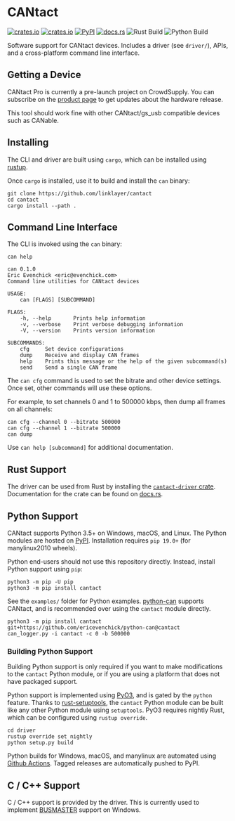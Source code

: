 # CANtact
[![crates.io](https://img.shields.io/crates/v/cantact?label=cantact)](https://crates.io/crates/cantact)
[![crates.io](https://img.shields.io/crates/v/cantact-driver?label=cantact-driver)](https://crates.io/crates/cantact-driver)
[![PyPI](https://img.shields.io/pypi/v/cantact)](https://pypi.org/project/cantact/)
[![docs.rs](https://docs.rs/cantact-driver/badge.svg)](https://docs.rs/cantact-driver/)
![Rust Build](https://github.com/linklayer/cantact/workflows/Rust/badge.svg)
![Python Build](https://github.com/linklayer/cantact/workflows/Python/badge.svg)

Software support for CANtact devices. Includes a driver (see `driver/`), APIs, and a cross-platform command line interface.

## Getting a Device

CANtact Pro is currently a pre-launch project on CrowdSupply. You can subscribe on the [product page](https://www.crowdsupply.com/linklayer-labs/cantact-pro)
to get updates about the hardware release.

This tool should work fine with other CANtact/gs_usb compatible devices such as CANable.

## Installing

The CLI and driver are built using `cargo`, which can be installed using [rustup](https://rustup.rs/).

Once `cargo` is installed, use it to build and install the `can` binary:

```
git clone https://github.com/linklayer/cantact
cd cantact
cargo install --path .
```

## Command Line Interface

The CLI is invoked using the `can` binary:

```
can help

can 0.1.0
Eric Evenchick <eric@evenchick.com>
Command line utilities for CANtact devices

USAGE:
    can [FLAGS] [SUBCOMMAND]

FLAGS:
    -h, --help       Prints help information
    -v, --verbose    Print verbose debugging information
    -V, --version    Prints version information

SUBCOMMANDS:
    cfg     Set device configurations
    dump    Receive and display CAN frames
    help    Prints this message or the help of the given subcommand(s)
    send    Send a single CAN frame
```

The `can cfg` command is used to set the bitrate and other device settings. Once set, other commands will use these options.

For example, to set channels 0 and 1 to 500000 kbps, then dump all frames on all channels:

```
can cfg --channel 0 --bitrate 500000
can cfg --channel 1 --bitrate 500000
can dump
```

Use `can help [subcommand]` for additional documentation.

## Rust Support

The driver can be used from Rust by installing the [`cantact-driver` crate](https://crates.io/crates/cantact-driver).
Documentation for the crate can be found on [docs.rs](https://docs.rs/cantact-driver/).

## Python Support

CANtact supports Python 3.5+ on Windows, macOS, and Linux. The Python modules are hosted on [PyPI](https://pypi.org/project/cantact/).
Installation requires `pip 19.0+` (for manylinux2010 wheels).

Python end-users should not use this repository directly. Instead, install Python support using `pip`:

```
python3 -m pip -U pip
python3 -m pip install cantact
```

See the `examples/` folder for Python examples. [python-can](https://github.com/hardbyte/python-can/) supports
CANtact, and is recommended over using the `cantact` module directly.

```
python3 -m pip install cantact git+https://github.com/ericevenchick/python-can@cantact
can_logger.py -i cantact -c 0 -b 500000
```

### Building Python Support

Building Python support is only required if you want to make modifications to the `cantact` Python module, or if
you are using a platform that does not have packaged support.

Python support is implemented using [PyO3](https://github.com/PyO3/pyo3), and is gated by the `python` feature.
Thanks to [rust-setuptools](https://github.com/PyO3/setuptools-rust), the `cantact` Python module can be built
like any other Python module using `setuptools`. PyO3 requires nightly Rust, which can be configured using `rustup override`.

```
cd driver
rustup override set nightly
python setup.py build
```

Python builds for Windows, macOS, and manylinux are automated using [Github Actions](https://github.com/linklayer/cantact/actions?query=workflow%3APython).
Tagged releases are automatically pushed to PyPI.

## C / C++ Support

C / C++ support is provided by the driver. This is currently used to implement [BUSMASTER](https://rbei-etas.github.io/busmaster/) 
support on Windows.
